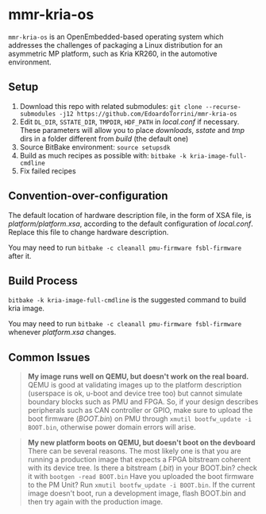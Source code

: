 # mmr-kria-os
`mmr-kria-os` is an OpenEmbedded-based operating system which addresses the challenges of packaging a Linux distribution for an asymmetric MP platform, such as Kria KR260, in the automotive environment.

## Setup
 1. Download this repo with related submodules: `git clone --recurse-submodules -j12 https://github.com/EdoardoTorrini/mmr-kria-os`
 2. Edit `DL_DIR`, `SSTATE_DIR`, `TMPDIR`, `HDF_PATH` in _local.conf_ if necessary. These parameters will allow you to place _downloads_, _sstate_ and _tmp_ dirs in a folder different from _build_ (the default one)
 3. Source BitBake environment: `source setupsdk`
 4. Build as much recipes as possible with: `bitbake -k kria-image-full-cmdline`
 5. Fix failed recipes

## Convention-over-configuration
The default location of hardware description file, in the form of XSA file, is _platform/platform.xsa_, according to the default configuration of _local.conf_. Replace this file to change hardware description.

You may need to run `bitbake -c cleanall pmu-firmware fsbl-firmware` after it.

## Build Process
`bitbake -k kria-image-full-cmdline` is the suggested command to build kria image.

You may need to run `bitbake -c cleanall pmu-firmware fsbl-firmware` whenever _platform.xsa_ changes.

## Common Issues
> **My image runs well on QEMU, but doesn't work on the real board.**
> QEMU is good at validating images up to the platform description (userspace is ok, u-boot and device tree too) but cannot simulate boundary blocks such as PMU and FPGA. So, if your design describes peripherals such as CAN controller or GPIO, make sure to upload the boot firmware (_BOOT.bin_) on PMU through `xmutil bootfw_update -i BOOT.bin`, otherwise power domain errors will arise.

> **My new platform boots on QEMU, but doesn't boot on the devboard**
> There can be several reasons. The most likely one is that you are running a production image that expects a FPGA bitstream coherent with its device tree.
> Is there a bitstream (_.bit_) in your BOOT.bin? check it with `bootgen -read BOOT.bin`
> Have you uploaded the boot firmware to the PM Unit? Run `xmutil bootfw_update -i BOOT.bin`. If the current image doesn't boot, run a development image, flash BOOT.bin and then try again with the production image.